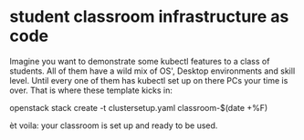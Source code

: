 
# student classroom infrastructure as code

Imagine you want to demonstrate some kubectl features to a class 
of students. All of them have a wild mix of OS', Desktop environments
and skill level. Until every one of them has kubectl set up on
there PCs your time is over. That is where these template kicks in:

openstack stack create -t clustersetup.yaml classroom-$(date +%F)

èt voila: your classroom is set up and ready to be used.


